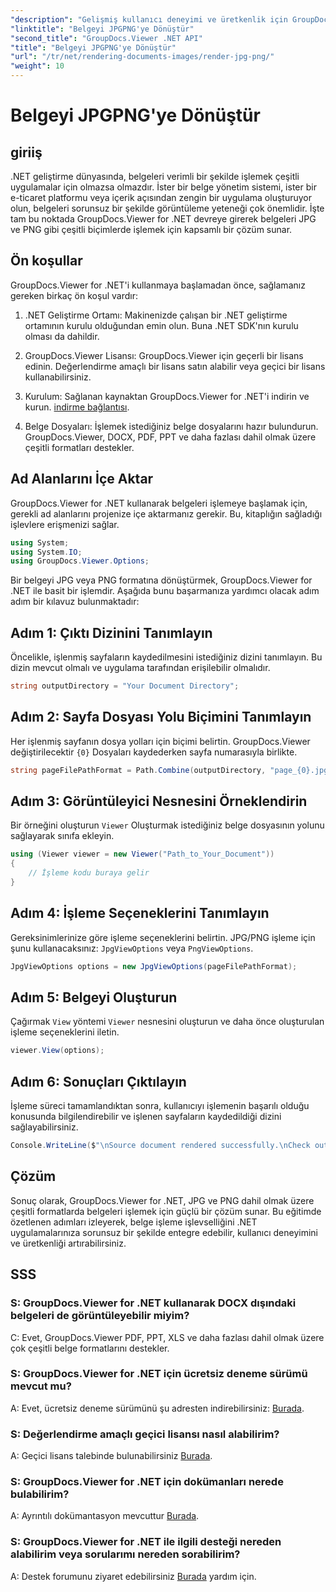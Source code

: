 ```yaml
---
"description": "Gelişmiş kullanıcı deneyimi ve üretkenlik için GroupDocs.Viewer'ı kullanarak .NET'te belgeleri JPG/PNG'ye sorunsuz bir şekilde nasıl dönüştürebileceğinizi keşfedin."
"linktitle": "Belgeyi JPGPNG'ye Dönüştür"
"second_title": "GroupDocs.Viewer .NET API"
"title": "Belgeyi JPGPNG'ye Dönüştür"
"url": "/tr/net/rendering-documents-images/render-jpg-png/"
"weight": 10
---
```


# Belgeyi JPGPNG'ye Dönüştür

## giriiş

.NET geliştirme dünyasında, belgeleri verimli bir şekilde işlemek çeşitli uygulamalar için olmazsa olmazdır. İster bir belge yönetim sistemi, ister bir e-ticaret platformu veya içerik açısından zengin bir uygulama oluşturuyor olun, belgeleri sorunsuz bir şekilde görüntüleme yeteneği çok önemlidir. İşte tam bu noktada GroupDocs.Viewer for .NET devreye girerek belgeleri JPG ve PNG gibi çeşitli biçimlerde işlemek için kapsamlı bir çözüm sunar.

## Ön koşullar

GroupDocs.Viewer for .NET'i kullanmaya başlamadan önce, sağlamanız gereken birkaç ön koşul vardır:

1. .NET Geliştirme Ortamı: Makinenizde çalışan bir .NET geliştirme ortamının kurulu olduğundan emin olun. Buna .NET SDK'nın kurulu olması da dahildir.

2. GroupDocs.Viewer Lisansı: GroupDocs.Viewer için geçerli bir lisans edinin. Değerlendirme amaçlı bir lisans satın alabilir veya geçici bir lisans kullanabilirsiniz.

3. Kurulum: Sağlanan kaynaktan GroupDocs.Viewer for .NET'i indirin ve kurun. [indirme bağlantısı](https://releases.groupdocs.com/viewer/net/).

4. Belge Dosyaları: İşlemek istediğiniz belge dosyalarını hazır bulundurun. GroupDocs.Viewer, DOCX, PDF, PPT ve daha fazlası dahil olmak üzere çeşitli formatları destekler.

## Ad Alanlarını İçe Aktar

GroupDocs.Viewer for .NET kullanarak belgeleri işlemeye başlamak için, gerekli ad alanlarını projenize içe aktarmanız gerekir. Bu, kitaplığın sağladığı işlevlere erişmenizi sağlar.

```csharp
using System;
using System.IO;
using GroupDocs.Viewer.Options;
```

Bir belgeyi JPG veya PNG formatına dönüştürmek, GroupDocs.Viewer for .NET ile basit bir işlemdir. Aşağıda bunu başarmanıza yardımcı olacak adım adım bir kılavuz bulunmaktadır:

## Adım 1: Çıktı Dizinini Tanımlayın

Öncelikle, işlenmiş sayfaların kaydedilmesini istediğiniz dizini tanımlayın. Bu dizin mevcut olmalı ve uygulama tarafından erişilebilir olmalıdır.

```csharp
string outputDirectory = "Your Document Directory";
```

## Adım 2: Sayfa Dosyası Yolu Biçimini Tanımlayın

Her işlenmiş sayfanın dosya yolları için biçimi belirtin. GroupDocs.Viewer değiştirilecektir `{0}` Dosyaları kaydederken sayfa numarasıyla birlikte.

```csharp
string pageFilePathFormat = Path.Combine(outputDirectory, "page_{0}.jpg");
```

## Adım 3: Görüntüleyici Nesnesini Örneklendirin

Bir örneğini oluşturun `Viewer` Oluşturmak istediğiniz belge dosyasının yolunu sağlayarak sınıfa ekleyin.

```csharp
using (Viewer viewer = new Viewer("Path_to_Your_Document"))
{
    // İşleme kodu buraya gelir
}
```

## Adım 4: İşleme Seçeneklerini Tanımlayın

Gereksinimlerinize göre işleme seçeneklerini belirtin. JPG/PNG işleme için şunu kullanacaksınız: `JpgViewOptions` veya `PngViewOptions`.

```csharp
JpgViewOptions options = new JpgViewOptions(pageFilePathFormat);
```

## Adım 5: Belgeyi Oluşturun

Çağırmak `View` yöntemi `Viewer` nesnesini oluşturun ve daha önce oluşturulan işleme seçeneklerini iletin.

```csharp
viewer.View(options);
```

## Adım 6: Sonuçları Çıktılayın

İşleme süreci tamamlandıktan sonra, kullanıcıyı işlemenin başarılı olduğu konusunda bilgilendirebilir ve işlenen sayfaların kaydedildiği dizini sağlayabilirsiniz.

```csharp
Console.WriteLine($"\nSource document rendered successfully.\nCheck output in {outputDirectory}.");
```

## Çözüm

Sonuç olarak, GroupDocs.Viewer for .NET, JPG ve PNG dahil olmak üzere çeşitli formatlarda belgeleri işlemek için güçlü bir çözüm sunar. Bu eğitimde özetlenen adımları izleyerek, belge işleme işlevselliğini .NET uygulamalarınıza sorunsuz bir şekilde entegre edebilir, kullanıcı deneyimini ve üretkenliği artırabilirsiniz.

## SSS

### S: GroupDocs.Viewer for .NET kullanarak DOCX dışındaki belgeleri de görüntüleyebilir miyim?

C: Evet, GroupDocs.Viewer PDF, PPT, XLS ve daha fazlası dahil olmak üzere çok çeşitli belge formatlarını destekler.

### S: GroupDocs.Viewer for .NET için ücretsiz deneme sürümü mevcut mu?

A: Evet, ücretsiz deneme sürümünü şu adresten indirebilirsiniz: [Burada](https://releases.groupdocs.com/).

### S: Değerlendirme amaçlı geçici lisansı nasıl alabilirim?

A: Geçici lisans talebinde bulunabilirsiniz [Burada](https://purchase.groupdocs.com/temporary-license/).

### S: GroupDocs.Viewer for .NET için dokümanları nerede bulabilirim?

A: Ayrıntılı dokümantasyon mevcuttur [Burada](https://tutorials.groupdocs.com/viewer/net/).

### S: GroupDocs.Viewer for .NET ile ilgili desteği nereden alabilirim veya sorularımı nereden sorabilirim?

A: Destek forumunu ziyaret edebilirsiniz [Burada](https://forum.groupdocs.com/c/viewer/9) yardım için.